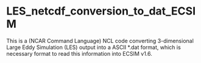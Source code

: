 # LES_netcdf_conversion_to_dat_ECSIM

This is a (NCAR Command Language) NCL code converting 3-dimensional Large Eddy Simulation (LES) output into a ASCII 
*.dat format, which is necessary format to read this information into ECSIM v1.6.
